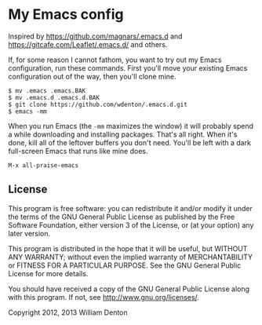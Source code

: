 # My Emacs config

Inspired by https://github.com/magnars/.emacs.d and https://gitcafe.com/Leaflet/.emacs.d/ and others.

If, for some reason I cannot fathom, you want to try out my Emacs configuration, run these commands. First you'll move your existing Emacs configuration out of the way, then you'll clone mine.

    $ mv .emacs .emacs.BAK
	$ mv .emacs.d .emacs.d.BAK
	$ git clone https://github.com/wdenton/.emacs.d.git
	$ emacs -mm

When you run Emacs (the `-mm` maximizes the window) it will probably spend a while downloading and installing packages. That's all right. When it's done, kill all of the leftover buffers you don't need.  You'll be left with a dark full-screen Emacs that runs like mine does.

`M-x all-praise-emacs`

## License

This program is free software: you can redistribute it and/or modify it under the terms of the GNU General Public License as published by the Free Software Foundation, either version 3 of the License, or (at your option) any later version.

This program is distributed in the hope that it will be useful, but WITHOUT ANY WARRANTY; without even the implied warranty of MERCHANTABILITY or FITNESS FOR A PARTICULAR PURPOSE.  See the GNU General Public License for more details.

You should have received a copy of the GNU General Public License along with this program.  If not, see <http://www.gnu.org/licenses/>.

Copyright 2012, 2013 William Denton
